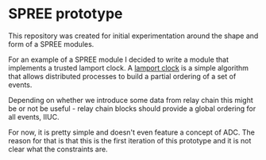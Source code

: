 # SPREE prototype

This repository was created for initial experimentation around the shape and form of a SPREE
modules.

For an example of a SPREE module I decided to write a module that implements a trusted lamport clock.
A [lamport clock](https://en.wikipedia.org/wiki/Lamport_timestamps) is a simple algorithm that
allows distributed processes to build a partial ordering of a set of events.

Depending on whether we introduce some data from relay chain this might be or not be useful - relay
chain blocks should provide a global ordering for all events, IIUC.

For now, it is pretty simple and doesn't even feature a concept of ADC. The reason for that is that
this is the first iteration of this prototype and it is not clear what the constraints are.


